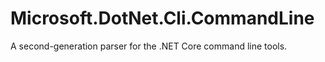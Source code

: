 # Microsoft.DotNet.Cli.CommandLine

A second-generation parser for the .NET Core command line tools.

